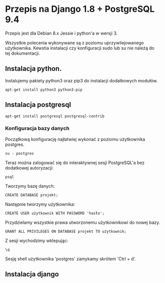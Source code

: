# Przepis na Django 1.8 + PostgreSQL 9.4

Przepis jest dla Debian 8.x Jessie i python'a w wersji 3.

Wszystkie polecenia wykonywane są z poziomu uprzywilejowanego użytkownika. Kewstia instalacji czy konfiguracji sudo lub su nie należą do tej dokumentacji.

## Instalacja python.

Instalujemy pakiety python3 oraz pip3 do instalacji dodatkowych modułów.

```
apt-get install python3 python3-pip
```

## Instalacja postgresql

```
apt-get install postgresql postgresql-contrib
```

### Konfiguracja bazy danych

Początkową konfigurację najłatwiej wykonać z poziomu użytkownika postgres.

```
su - postgres
```

Teraz można zalogować się do interaktywnej sesji PostgreSQL'a bez dodatkowej autoryzacji:
```
psql
```

Tworzymy bazę danych:
```
CREATE DATABASE projekt;
```

Następnie tworzymy użytkownika:
```
CREATE USER użytkownik WITH PASSWORD 'hasło';
```

Przydzielamy wszystkie prawa utworzonemu użytkownikowi do nowej bazy.
```
GRANT ALL PRIVILEGES ON DATABASE projekt TO użytkownik;
```

Z sesji wychodzimy wklepując:
```
\q
```

Sesję shell użytkownika 'postgres' zamykamy skrótem 'Ctrl + d'.

## Instalacja django

